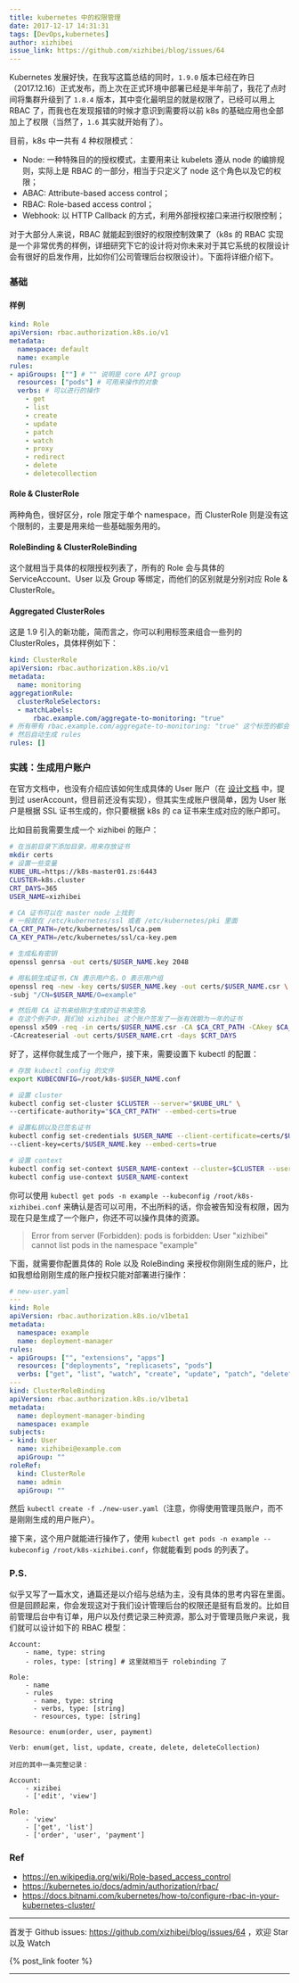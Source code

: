 ```yaml
---
title: kubernetes 中的权限管理
date: 2017-12-17 14:31:31
tags: [DevOps,kubernetes]
author: xizhibei
issue_link: https://github.com/xizhibei/blog/issues/64
---
```

<!-- en_title: authorization-in-k8s -->

Kubernetes 发展好快，在我写这篇总结的同时，`1.9.0` 版本已经在昨日（2017.12.16）正式发布，而上次在正式环境中部署已经是半年前了，我花了点时间将集群升级到了 `1.8.4` 版本，其中变化最明显的就是权限了，已经可以用上 RBAC 了，而我也在发现报错的时候才意识到需要将以前 k8s 的基础应用也全部加上了权限（当然了，`1.6` 其实就开始有了）。

<!-- more -->

目前，k8s 中一共有 4 种权限模式：

-   Node: 一种特殊目的的授权模式，主要用来让 kubelets 遵从 node 的编排规则，实际上是 RBAC 的一部分，相当于只定义了 node 这个角色以及它的权限； 
-   ABAC: Attribute-based access control；
-   RBAC: Role-based access control；
-   Webhook: 以 HTTP Callback 的方式，利用外部授权接口来进行权限控制；

对于大部分人来说，RBAC 就能起到很好的权限控制效果了（k8s 的 RBAC 实现是一个非常优秀的样例，详细研究下它的设计将对你未来对于其它系统的权限设计会有很好的启发作用，比如你们公司管理后台权限设计）。下面将详细介绍下。

### 基础

#### 样例

```yaml
kind: Role
apiVersion: rbac.authorization.k8s.io/v1
metadata:
  namespace: default
  name: example
rules:
- apiGroups: [""] # "" 说明是 core API group
  resources: ["pods"] # 可用来操作的对象
  verbs: # 可以进行的操作
    - get
    - list
    - create
    - update
    - patch
    - watch
    - proxy
    - redirect
    - delete
    - deletecollection
```

#### Role & ClusterRole

两种角色，很好区分，role 限定于单个 namespace，而 ClusterRole 则是没有这个限制的，主要是用来给一些基础服务用的。

#### RoleBinding & ClusterRoleBinding

这个就相当于具体的权限授权列表了，所有的 Role 会与具体的 ServiceAccount、User 以及 Group 等绑定，而他们的区别就是分别对应 Role & ClusterRole。

#### Aggregated ClusterRoles

这是 1.9 引入的新功能，简而言之，你可以利用标签来组合一些列的 ClusterRoles，具体样例如下：

```yaml
kind: ClusterRole
apiVersion: rbac.authorization.k8s.io/v1
metadata:
  name: monitoring
aggregationRule:
  clusterRoleSelectors:
  - matchLabels:
      rbac.example.com/aggregate-to-monitoring: "true"
# 所有带有 rbac.example.com/aggregate-to-monitoring: "true" 这个标签的都会被组合
# 然后自动生成 rules
rules: [] 
```

### 实践：生成用户账户

在官方文档中，也没有介绍应该如何生成具体的 User 账户（在 [设计文档](https://github.com/kubernetes/kubernetes/blob/587d164307de060d271f10f2386f39153360fba9/docs/design/access.md) 中，提到过 userAccount，但目前还没有实现），但其实生成账户很简单，因为 User 账户是根据 SSL 证书生成的，你只要根据 k8s 的 ca 证书来生成对应的账户即可。

比如目前我需要生成一个 xizhibei 的账户：

```bash
# 在当前目录下添加目录，用来存放证书
mkdir certs
# 设置一些变量
KUBE_URL=https://k8s-master01.zs:6443
CLUSTER=k8s.cluster
CRT_DAYS=365
USER_NAME=xizhibei

# CA 证书可以在 master node 上找到
# 一般就在 /etc/kubernetes/ssl 或者 /etc/kubernetes/pki 里面
CA_CRT_PATH=/etc/kubernetes/ssl/ca.pem
CA_KEY_PATH=/etc/kubernetes/ssl/ca-key.pem

# 生成私有密钥
openssl genrsa -out certs/$USER_NAME.key 2048

# 用私钥生成证书，CN 表示用户名，O 表示用户组
openssl req -new -key certs/$USER_NAME.key -out certs/$USER_NAME.csr \
-subj "/CN=$USER_NAME/O=example"

# 然后用 CA 证书来给刚才生成的证书来签名
# 在这个例子中，我们给 xizhibei 这个账户签发了一张有效期为一年的证书
openssl x509 -req -in certs/$USER_NAME.csr -CA $CA_CRT_PATH -CAkey $CA_KEY_PATH \
-CAcreateserial -out certs/$USER_NAME.crt -days $CRT_DAYS
```

好了，这样你就生成了一个账户，接下来，需要设置下 kubectl 的配置：

```bash
# 存放 kubectl config 的文件
export KUBECONFIG=/root/k8s-$USER_NAME.conf

# 设置 cluster
kubectl config set-cluster $CLUSTER --server="$KUBE_URL" \
--certificate-authority="$CA_CRT_PATH" --embed-certs=true

# 设置私钥以及已签名证书
kubectl config set-credentials $USER_NAME --client-certificate=certs/$USER_NAME.crt  \
--client-key=certs/$USER_NAME.key --embed-certs=true

# 设置 context
kubectl config set-context $USER_NAME-context --cluster=$CLUSTER --user=$USER_NAME
kubectl config use-context $USER_NAME-context
```

你可以使用 `kubectl get pods -n example --kubeconfig /root/k8s-xizhibei.conf` 来确认是否可以可用，不出所料的话，你会被告知没有权限，因为现在只是生成了一个账户，你还不可以操作具体的资源。

> Error from server (Forbidden): pods is forbidden: User "xizhibei" cannot list pods in the namespace "example"

下面，就需要你配置具体的 Role 以及 RoleBinding 来授权你刚刚生成的账户，比如我想给刚刚生成的账户授权只能对部署进行操作：

```yaml
# new-user.yaml
---
kind: Role
apiVersion: rbac.authorization.k8s.io/v1beta1
metadata:
  namespace: example
  name: deployment-manager
rules:
- apiGroups: ["", "extensions", "apps"]
  resources: ["deployments", "replicasets", "pods"]
  verbs: ["get", "list", "watch", "create", "update", "patch", "delete"]
---
kind: ClusterRoleBinding
apiVersion: rbac.authorization.k8s.io/v1beta1
metadata:
  name: deployment-manager-binding
  namespace: example
subjects:
- kind: User
  name: xizhibei@example.com
  apiGroup: ""
roleRef:
  kind: ClusterRole
  name: admin
  apiGroup: ""
```

然后 `kubectl create -f ./new-user.yaml`（注意，你得使用管理员账户，而不是刚刚生成的用户账户）。

接下来，这个用户就能进行操作了，使用 `kubectl get pods -n example --kubeconfig /root/k8s-xizhibei.conf`，你就能看到 pods 的列表了。

### P.S.

似乎又写了一篇水文，通篇还是以介绍与总结为主，没有具体的思考内容在里面。但是回顾起来，你会发现这对于我们设计管理后台的权限还是挺有启发的。比如目前管理后台中有订单，用户以及付费记录三种资源，那么对于管理员账户来说，我们就可以设计如下的 RBAC 模型：

    Account:
    	- name, type: string
    	- roles, type: [string] # 这里就相当于 rolebinding 了

    Role:
    	- name
    	- rules
    	  - name, type: string
    	  - verbs, type: [string]
    	  - resources, type: [string]

    Resource: enum(order, user, payment)

    Verb: enum(get, list, update, create, delete, deleteCollection)

    对应的其中一条完整记录：

    Account:
    	- xizibei
    	- ['edit', 'view']

    Role:
    	- 'view'
    	- ['get', 'list']
    	- ['order', 'user', 'payment']

### Ref

-   <https://en.wikipedia.org/wiki/Role-based_access_control>
-   <https://kubernetes.io/docs/admin/authorization/rbac/>
-   <https://docs.bitnami.com/kubernetes/how-to/configure-rbac-in-your-kubernetes-cluster/>


***
首发于 Github issues: https://github.com/xizhibei/blog/issues/64 ，欢迎 Star 以及 Watch

{% post_link footer %}
***